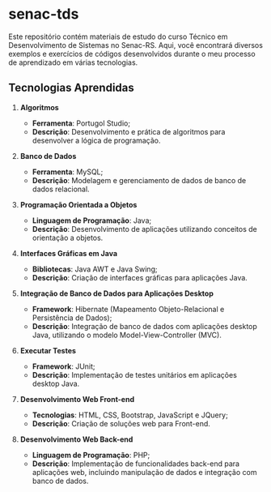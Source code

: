 # senac-tds

Este repositório contém materiais de estudo do curso Técnico em Desenvolvimento de Sistemas no Senac-RS. Aqui, você encontrará diversos exemplos e exercícios de códigos desenvolvidos durante o meu processo de aprendizado em várias tecnologias.

## Tecnologias Aprendidas

1. **Algoritmos**
   - **Ferramenta**: Portugol Studio;
   - **Descrição**: Desenvolvimento e prática de algoritmos para desenvolver a lógica de programação.

2. **Banco de Dados**
   - **Ferramenta**: MySQL;
   - **Descrição**: Modelagem e gerenciamento de dados de banco de dados relacional.

3. **Programação Orientada a Objetos**
   - **Linguagem de Programação**: Java;
   - **Descrição**: Desenvolvimento de aplicações utilizando conceitos de orientação a objetos.

4. **Interfaces Gráficas em Java**
   - **Bibliotecas**: Java AWT e Java Swing;
   - **Descrição**: Criação de interfaces gráficas para aplicações Java.

5. **Integração de Banco de Dados para Aplicações Desktop**
   - **Framework**: Hibernate (Mapeamento Objeto-Relacional e Persistência de Dados);
   - **Descrição**: Integração de banco de dados com aplicações desktop Java, utilizando o modelo Model-View-Controller (MVC).

6. **Executar Testes**
   - **Framework**: JUnit;
   - **Descrição**: Implementação de testes unitários em aplicações desktop Java.

7. **Desenvolvimento Web Front-end**
   - **Tecnologias**: HTML, CSS, Bootstrap, JavaScript e JQuery;
   - **Descrição**: Criação de soluções web para Front-end.

8. **Desenvolvimento Web Back-end**
   - **Linguagem de Programação**: PHP;
   - **Descrição**: Implementação de funcionalidades back-end para aplicações web, incluindo manipulação de dados e integração com banco de dados.

